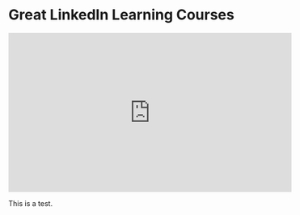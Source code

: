 <h1>Great LinkedIn Learning Courses</h1>

<iframe width="560" height="315" src="https://www.youtube.com/embed/A-mO7rbYtgk" title="YouTube video player" frameborder="0" allow="accelerometer; autoplay; clipboard-write; encrypted-media; gyroscope; picture-in-picture" allowfullscreen></iframe>

This is a test.
